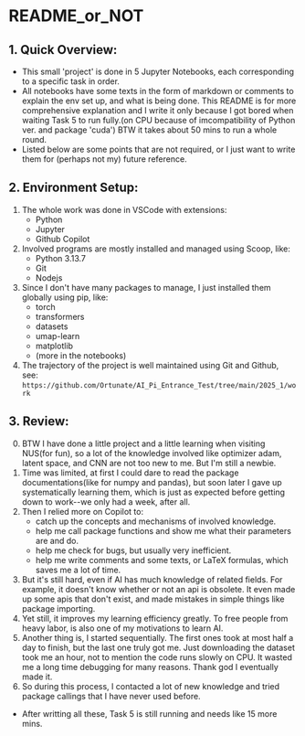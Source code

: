 # README_or_NOT
## 1. Quick Overview:
- This small 'project' is done in 5 Jupyter Notebooks, each corresponding to a specific task in order.
- All notebooks have some texts in the form of markdown or comments to explain the env set up, and what is being done. This README is for more comprehensive explanation and I write it only because I got bored when waiting Task 5 to run fully.(on CPU because of imcompatibility of Python ver. and package 'cuda') BTW it takes about 50 mins to run a whole round.
- Listed below are some points that are not required, or I just want to write them for (perhaps not my) future reference.

## 2. Environment Setup:
1. The whole work was done in VSCode with extensions:
    - Python
    - Jupyter
    - Github Copilot
2. Involved programs are mostly installed and managed using Scoop, like:
    - Python 3.13.7
    - Git
    - Nodejs
3. Since I don't have many packages to manage, I just installed them globally using pip, like:
    - torch
    - transformers
    - datasets
    - umap-learn
    - matplotlib
    - (more in the notebooks)
4. The trajectory of the project is well maintained using Git and Github, see:
    `https://github.com/Ortunate/AI_Pi_Entrance_Test/tree/main/2025_1/work`

## 3. Review:
0. BTW I have done a little project and a little learning when visiting NUS(for fun), so a lot of the knowledge involved like optimizer adam, latent space, and CNN are not too new to me. But I'm still a newbie.
1. Time was limited, at first I could dare to read the package documentations(like for numpy and pandas), but soon later I gave up systematically learning them, which is just as expected before getting down to work--we only had a week, after all.
2. Then I relied more on Copilot to:
    - catch up the concepts and mechanisms of involved knowledge.
    - help me call package functions and show me what their parameters are and do.
    - help me check for bugs, but usually very inefficient.
    - help me write comments and some texts, or LaTeX formulas, which saves me a lot of time.
3. But it's still hard, even if AI has much knowledge of related fields. For example, it doesn't know whether or not an api is obsolete. It even made up some apis that don't exist, and made mistakes in simple things like package importing.
4. Yet still, it improves my learning efficiency greatly. To free people from heavy labor, is also one of my motivations to learn AI.
5. Another thing is, I started sequentially. The first ones took at most half a day to finish, but the last one truly got me. Just downloading the dataset took me an hour, not to mention the code runs slowly on CPU. It wasted me a long time debugging for many reasons. Thank god I eventually made it.
6. So during this process, I contacted a lot of new knowledge and tried package callings that I have never used before.

- After writting all these, Task 5 is still running and needs like 15 more mins.